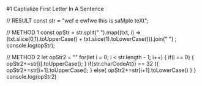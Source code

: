 
#1 Captialize First Letter In A Sentence

// RESULT
const str = "wef e   ewfwe this is saMple teXt";
 
 // METHOD 1
const opStr = str.split(" ").map((txt, i) =>  (txt.slice(0,1).toUpperCase() + txt.slice(1).toLowerCase())).join(" ") ;
console.log(opStr);


// METHOD 2
let opStr2 = ""
for(let i = 0; i < str.length - 1; i++) {
    if(i == 0) {
           opStr2+=str[i].toUpperCase();
    }
    if(str.charCodeAt(i) == 32 ){
        opStr2+=str[i+1].toUpperCase();
    } else{
      opStr2+=str[i+1].toLowerCase()
    }
}
console.log(opStr2)

